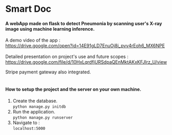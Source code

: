 # Smart Doc
#### A webApp made on flask to detect Pneumonia by scanning user's X-ray image using machine learning inference.

A demo video of the app :<br />
https://drive.google.com/open?id=14E91gLD7EnuOj8i_pvv4rEoh6_MX6NPE<br><br>
Detailed presentation on project's use and future scopes :<br />
https://drive.google.com/file/d/10HxLqrdfjURSdpaQEnMktAKxKFJIrz_U/view

Stripe payment gateway also integrated.<br></br>
#### How to setup the project and the server on your own machine.
1. Create the database.<br>
   `python manage.py initdb`
2. Run the application.<br>
   `python manage.py runserver`
3. Navigate to :<br>
   `localhost:5000`
   
